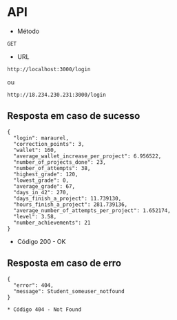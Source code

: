 # API

* Método
```
GET
```

* URL
```
http://localhost:3000/login
```
ou
```
http://18.234.230.231:3000/login
```
## Resposta em caso de sucesso
```
{
  "login": maraurel,
  "correction_points": 3,
  "wallet": 160,
  "average_wallet_increase_per_project": 6.956522,
  "number_of_projects_done": 23,
  "number_of_attempts": 38,
  "highest_grade": 120,
  "lowest_grade": 0,
  "average_grade": 67,
  "days_in_42": 270,
  "days_finish_a_project": 11.739130,
  "hours_finish_a_project": 281.739136,
  "average_number_of_attempts_per_project": 1.652174,
  "level": 3.58,
  "number_achievements": 21
}
```
* Código 200 - OK

## Resposta em caso de erro
```
{
  "error": 404,
  "message": Student_someuser_notfound
}
```
```
* Código 404 - Not Found